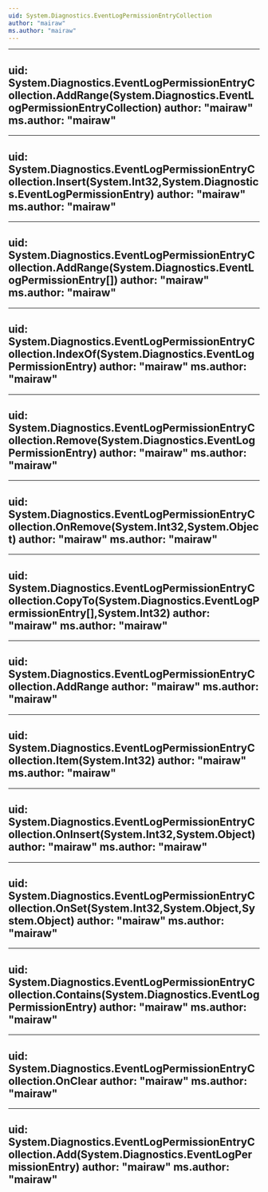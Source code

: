 ```yaml
---
uid: System.Diagnostics.EventLogPermissionEntryCollection
author: "mairaw"
ms.author: "mairaw"
---
```


---
uid: System.Diagnostics.EventLogPermissionEntryCollection.AddRange(System.Diagnostics.EventLogPermissionEntryCollection)
author: "mairaw"
ms.author: "mairaw"
---

---
uid: System.Diagnostics.EventLogPermissionEntryCollection.Insert(System.Int32,System.Diagnostics.EventLogPermissionEntry)
author: "mairaw"
ms.author: "mairaw"
---

---
uid: System.Diagnostics.EventLogPermissionEntryCollection.AddRange(System.Diagnostics.EventLogPermissionEntry[])
author: "mairaw"
ms.author: "mairaw"
---

---
uid: System.Diagnostics.EventLogPermissionEntryCollection.IndexOf(System.Diagnostics.EventLogPermissionEntry)
author: "mairaw"
ms.author: "mairaw"
---

---
uid: System.Diagnostics.EventLogPermissionEntryCollection.Remove(System.Diagnostics.EventLogPermissionEntry)
author: "mairaw"
ms.author: "mairaw"
---

---
uid: System.Diagnostics.EventLogPermissionEntryCollection.OnRemove(System.Int32,System.Object)
author: "mairaw"
ms.author: "mairaw"
---

---
uid: System.Diagnostics.EventLogPermissionEntryCollection.CopyTo(System.Diagnostics.EventLogPermissionEntry[],System.Int32)
author: "mairaw"
ms.author: "mairaw"
---

---
uid: System.Diagnostics.EventLogPermissionEntryCollection.AddRange
author: "mairaw"
ms.author: "mairaw"
---

---
uid: System.Diagnostics.EventLogPermissionEntryCollection.Item(System.Int32)
author: "mairaw"
ms.author: "mairaw"
---

---
uid: System.Diagnostics.EventLogPermissionEntryCollection.OnInsert(System.Int32,System.Object)
author: "mairaw"
ms.author: "mairaw"
---

---
uid: System.Diagnostics.EventLogPermissionEntryCollection.OnSet(System.Int32,System.Object,System.Object)
author: "mairaw"
ms.author: "mairaw"
---

---
uid: System.Diagnostics.EventLogPermissionEntryCollection.Contains(System.Diagnostics.EventLogPermissionEntry)
author: "mairaw"
ms.author: "mairaw"
---

---
uid: System.Diagnostics.EventLogPermissionEntryCollection.OnClear
author: "mairaw"
ms.author: "mairaw"
---

---
uid: System.Diagnostics.EventLogPermissionEntryCollection.Add(System.Diagnostics.EventLogPermissionEntry)
author: "mairaw"
ms.author: "mairaw"
---
